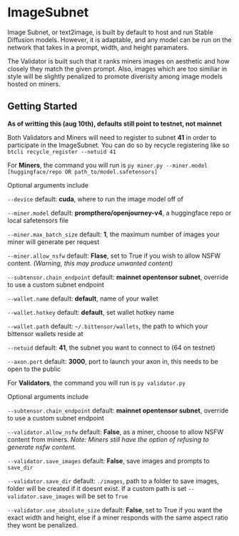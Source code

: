 # ImageSubnet

Image Subnet, or text2image, is built by default to host and run Stable Diffusion models. However, it is adaptable, and any model can be run on the network that takes in a prompt, width, and height paramaters.

The Validator is built such that it ranks miners images on aesthetic and how closely they match the given prompt. Also, images which are too similiar in style will be slightly penalized to promote diverisity among image models hosted on miners.

## Getting Started


**As of writting this (aug 10th), defaults still point to testnet, not mainnet**

Both Validators and Miners will need to register to subnet **41** in order to participate in the ImageSubnet. You can do so by recycle registering like so `btcli recycle_register --netuid 41`


For **Miners**, the command you will run is `py miner.py --miner.model [huggingface/repo OR path_to/model.safetensors]`

Optional arguments include

`--device` default: **cuda**, where to run the image model off of

`--miner.model` default: **prompthero/openjourney-v4**, a huggingface repo or local safetensors file

`--miner.max_batch_size` default: **1**, the maximum number of images your miner will generate per request

`--miner.allow_nsfw` default: **Flase**, set to True if you wish to allow NSFW content. *(Warning, this may produce unwanted content)*

`--subtensor.chain_endpoint` default: **mainnet opentensor subnet**, override to use a custom subnet endpoint

`--wallet.name` default: **default**, name of your wallet

`--wallet.hotkey` default: **default**, set wallet hotkey name

`--wallet.path` default: `~/.bittensor/wallets`, the path to which your bittensor wallets reside at

`--netuid` default: **41**, the subnet you want to connect to (64 on testnet)

`--axon.port` default: **3000**, port to launch your axon in, this needs to be open to the public


For **Validators**, the command you will run is `py validator.py`


Optional arguments include

`--subtensor.chain_endpoint` default: **mainnet opentensor subnet**, override to use a custom subnet endpoint

`--validator.allow_nsfw` default: **False**, as a miner, choose to allow NSFW content from miners. *Note: Miners still have the option of refusing to generate nsfw content.*

`--validator.save_images` default: **False**, save images and prompts to `save_dir`

`--validator.save_dir` default: `./images`, path to a folder to save images, folder will be created if it doesnt exist. If a custom path is set `--validator.save_images` will be set to `True`

 `--validator.use_absolute_size` default: **False**, set to True if you want the exact width and height, else if a miner responds with the same aspect ratio they wont be penalized.
